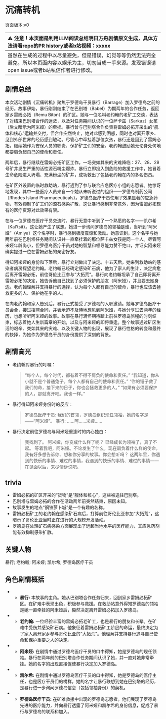 # 沉痛转机
页面版本:v0
 

| :warning: 注意！本页面是利用LLM阅读总结明日方舟剧情原文生成，具体方法请看repo的PR history或者b站视频：xxxxx           |
|:----------------------------|
| 虽然在生成的过程中以尽量避免，但是错误，幻觉等等仍然无法完全避免。所以本页面内容以娱乐为主，切勿当成一手来源。发现错误请open issue或者b站私信作者进行修改。|



## 剧情总结
本次活动剧情《沉痛转机》聚焦于罗德岛干员暴行（Barrage）加入罗德岛之前的经历。故事伊始，暴行刚刚结束了在巴别塔（Babel）为期两年的合作任务，返回家乡雷姆必拓（Remu Biton）的矿区。她与一位名叫老约翰的老矿工交谈，表达了对结束巴别塔合作的迷茫，以及对任务期间认识的一位萨卡兹（Sarkaz）女孩（后文暗示为阿米娅）的牵挂。暴行曾与巴别塔合作负责将雷姆必拓开采出的“舰体和核心”运输并交付，但合作突然终止，她对此感到困惑，同时也对离开家乡、见到外部世界的经历感到触动。尽管心中牵挂着那位女孩，暴行还是回到了雷姆必拓，继续她作为安保人员的职责，保护矿工们的安全。老约翰鼓励她无论身处何地都要肩负起自己的使命和责任。

两年后，暴行继续在雷姆必拓矿区工作。一场突如其来的灾难降临：27、28、29号矿井发生严重的活性源石粉尘爆炸。暴行立即投入到危险的救援工作中，她冒着生命危险进入坍塌、充满粉尘的矿井，成功救出了包括老约翰在内的多名伤员。

在矿区外设置的临时救助站，暴行遇到了参与联合应急医疗小组的志愿者。她惊讶地发现，其中一些医疗人员来自一个她从未听说过的组织——罗德岛制药公司（Rhodes Island Pharmaceuticals）。罗德岛医疗干员使用了效果显著的应急药物，有效抑制了矿工们的源石感染扩散，这让暴行感到非常意外，因为雷姆必拓现有的医疗资源对此效果有限。

在与一位罗德岛医疗干员交流时，暴行无意中听到了一个熟悉的名字——凯尔希（Kal'tsit）。这让她产生了联想。她进一步询问罗德岛的领袖是谁，当听到“阿米娅”（Amiya）这个名字时，暴行感到极度震惊和激动。她意识到，这个名字与她两年前在巴别塔任务期间认识并一直牵挂着的那位萨卡兹女孩是同一个人。尽管阿米娅年龄尚小，但罗德岛医疗干员对她的智慧和领导能力赞不绝口，并证实阿米娅确实提过一位在雷姆必拓的亲密好友。

得知阿米娅的身份和下落后，暴行立刻做出了决定。十五天后，她来到救助站的感染者病房探望老约翰。老约翰已经确定感染矿石病，他为了家人的生计，决定病愈后离开雷姆必拓，前往哥伦比亚参与“大拓荒”。暴行向老约翰坦承了自己即将离开雷姆必拓的决定，她告诉他自己找到了必须保护的朋友（阿米娅），并且要去她身边。老约翰理解并支持暴行的选择，认为每个人都有自己的使命，暴行也应该去拯救更多的人、保护她在乎的人。

在向老约翰和家人告别后，暴行正式接受了罗德岛的入职邀请。她与罗德岛医疗干员会合，接过招聘合同，并表示迫不及待地想见到阿米娅，与她分享过去两年的经历，也想听听阿米娅的故事。故事在暴行满怀期待踏上前往罗德岛旅程的时刻结束，标志着她人生新篇章的开始，以及与阿米娅的即将重逢。整个故事通过矿区生活的艰辛、突如其来的灾难、以及关键人物的出现，展现了暴行性格的转变和最终的抉择，为她作为罗德岛干员的身份提供了深刻的背景。
## 剧情高光
-   老约翰对暴行的叮嘱：
    > “每个人，每个时代，都有着不得不肩负的使命和责任。”
    > “我知道，你从小就不是个普通兔子。每个人都有自己的使命和责任。”
    > “你的锤子救了我们的命，接下来的日子，你也会拯救更多的人。”
    > “如果有必须要保护的人，那就离开吧。我也一样。”
-   暴行得知阿米娅身份时的反应：
    > 罗德岛医疗干员: 我们的首领，罗德岛组织现任领袖，她的名字是——“阿米娅”。
    > 暴行: ......阿......米娅......
-   暴行决定前往罗德岛与阿米娅重逢时的内心独白：
    > 我找到了。
    > 阿米娅，你变成什么样了呢？
    > 已经成长为领袖了，真了不起。
    > 等着我吧，阿米娅。不论发生了什么，现在肩负着什么样的使命。
    > 我有好多想告诉你、想和你分享的故事。你会想听吗？
    > 这两年里，你遇到的快乐的事情、难过的事情，我遇到的快乐的事情、难过的事情——
    > 在见面以后，来尽情诉说吧。
## trivia
-   雷姆必拓的矿区开采的“货物”是“舰体和核心”，这些被送往巴别塔。
-   巴别塔与雷姆必拓的合作在活动两年前突然结束，原因未知。
-   故事发生的地点“钢铁萝卜城”是一个有趣的名称。
-   雷姆必拓矿工的老约翰在感染矿石病后，打算前往哥伦比亚参加“大拓荒”，这暗示了哥伦比亚当时正在进行的大规模开发活动。
-   罗德岛在处理矿石病感染方面展现出了远超当地水平的医疗能力，其应急药剂能有效抑制感染扩散。
## 关键人物
暴行; 老约翰; 阿米娅; 凯尔希; 罗德岛医疗干员
## 角色剧情概括
-   -   **暴行:** 本故事的主角。她从巴别塔合作任务归来，回到家乡雷姆必拓矿区。在矿难中表现出色，积极参与救援。在救助站意外得知罗德岛的领袖是她一直牵挂的阿米娅后，毅然决定离开雷姆必拓加入罗德岛。
-   -   **老约翰:** 一位经验丰富的雷姆必拓老矿工，也是暴行的朋友和长辈。在矿难中受伤并感染矿石病。他象征着雷姆必拓矿工阶层的命运，最终决定为了家人离开家乡参与哥伦比亚的“大拓荒”。他理解并支持暴行追寻自己使命和保护重要之人的决定。
-   -   **阿米娅:** 在剧情中通过罗德岛医疗干员的口中得知，她是罗德岛的现任领袖。暴行在两年前的巴别塔合作任务期间认识了她，并一直对她非常牵挂。她的名字的出现直接促使暴行决定加入罗德岛。
-   -   **凯尔希:** 在剧情中通过罗德岛医疗干员的口中得知，她是罗德岛的医疗主任，也是医疗干员们的榜样。她的名字让暴行联想到她在巴别塔的经历，是暴行进一步询问罗德岛信息（包括领袖身份）的契机。
-   -   **罗德岛医疗干员:** 在矿难救援中出现的罗德岛志愿者。他们展现了罗德岛先进的医疗能力，并向暴行透露了阿米娅和凯尔希的身份信息，促成了暴行与罗德岛的联系和加入。